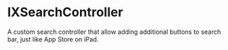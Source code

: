 # IXSearchController
A custom search controller that allow adding additional buttons to search bar, just like App Store on iPad.
